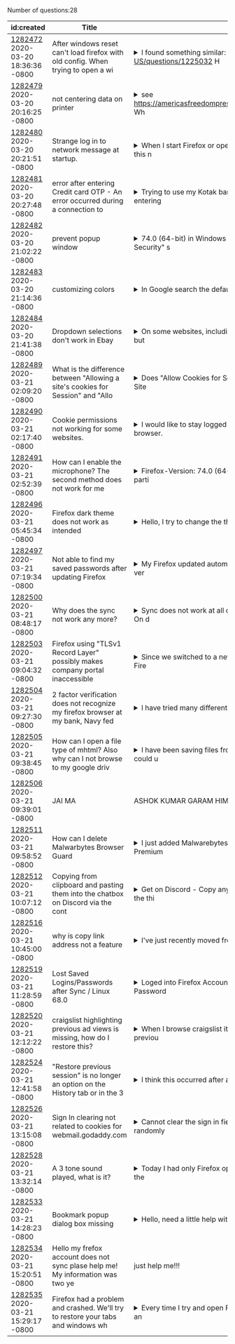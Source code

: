 Number of questions:28

| id:created | Title | Content | Tags |
| --- | --- | --- | --- |
| [1282472](https://support.mozilla.org/questions/1282472)<br>2020-03-20 18:36:36 -0800 | After windows reset can't load firefox with old config. When trying to open a wi |<details><summary>I found something similar: https://support.mozilla.org/en-US/questions/1225032 H</summary>owever the solution there just came after an update. To me it hasn't worked in any way. ->My only solution is to constantly open firefox in safe mode.  I did all the troubleshoot in: https://support.m...</details> | [download-and-install_1](https://support.mozilla.org/en-US/questions/firefox?tagged=download-and-install_1);[firefox-740](https://support.mozilla.org/en-US/questions/firefox?tagged=firefox-740);[desktop](https://support.mozilla.org/en-US/questions/firefox?tagged=desktop);[windows-10](https://support.mozilla.org/en-US/questions/firefox?tagged=windows-10);|
| [1282479](https://support.mozilla.org/questions/1282479)<br>2020-03-20 20:16:25 -0800 | not centering data on printer |<details><summary>see https://americasfreedompressalliance.us/Howard/Demo/hmorris/2013CalB.html Wh</summary>en I print preview the file I lose data on the right and data not centered. Used @media print, options seemed to be ignored - can use view source all self contained. using relative width of media whic...</details> | [firefox-740](https://support.mozilla.org/en-US/questions/firefox?tagged=firefox-740);[desktop](https://support.mozilla.org/en-US/questions/firefox?tagged=desktop);[fix-problems](https://support.mozilla.org/en-US/questions/firefox?tagged=fix-problems);[windows-10](https://support.mozilla.org/en-US/questions/firefox?tagged=windows-10);|
| [1282480](https://support.mozilla.org/questions/1282480)<br>2020-03-20 20:21:51 -0800 | Strange log in to network message at startup. |<details><summary>When I start Firefox or open a new window the message "You must log in to this n</summary>etwork before you can access the internet." appears at the top with a [Open Network Login Page] button.  When click the button a website opens "EMERGENCY - COVID-19 Informer ..." (URL: http://detectpo...</details> | [firefox-740](https://support.mozilla.org/en-US/questions/firefox?tagged=firefox-740);[other](https://support.mozilla.org/en-US/questions/firefox?tagged=other);[desktop](https://support.mozilla.org/en-US/questions/firefox?tagged=desktop);[windows-10](https://support.mozilla.org/en-US/questions/firefox?tagged=windows-10);|
| [1282481](https://support.mozilla.org/questions/1282481)<br>2020-03-20 20:27:48 -0800 | error after entering Credit card OTP - An error occurred during a connection to  |<details><summary>Trying to use my Kotak bank credit card online to pay some bills, after entering</summary> OTP and proceeding - error comes up - " Blocked by Content Security Policy An error occurred during a connection to acs7.enstage-sas.com. Firefox prevented this page from loading in this way because ...</details> | [firefox-740](https://support.mozilla.org/en-US/questions/firefox?tagged=firefox-740);[desktop](https://support.mozilla.org/en-US/questions/firefox?tagged=desktop);[fix-problems](https://support.mozilla.org/en-US/questions/firefox?tagged=fix-problems);[windows-10](https://support.mozilla.org/en-US/questions/firefox?tagged=windows-10);|
| [1282482](https://support.mozilla.org/questions/1282482)<br>2020-03-20 21:02:22 -0800 | prevent popup window |<details><summary>74.0 (64-bit) in Windows 10 Despite my having the firefox "Privacy & Security" s</summary>elected to "Block Popup Windows", on some sites when I click within a page, a new Firefox window opens up behind the one I am working on which I then have to manually close. How do I prevent this? </details> | [privacy-and-security_1](https://support.mozilla.org/en-US/questions/firefox?tagged=privacy-and-security_1);[desktop](https://support.mozilla.org/en-US/questions/firefox?tagged=desktop);[windows-10](https://support.mozilla.org/en-US/questions/firefox?tagged=windows-10);|
| [1282483](https://support.mozilla.org/questions/1282483)<br>2020-03-20 21:14:36 -0800 | customizing colors |<details><summary>In Google search the default colors for links are blue for a link that I haven't</summary> looked at and a slightly different shade of blue. I have trouble seeing the difference between the 2. I have changed the link color of the link that I clicked on to orange. But when I change the "ove...</details> | [firefox-740](https://support.mozilla.org/en-US/questions/firefox?tagged=firefox-740);[customize](https://support.mozilla.org/en-US/questions/firefox?tagged=customize);[desktop](https://support.mozilla.org/en-US/questions/firefox?tagged=desktop);|
| [1282484](https://support.mozilla.org/questions/1282484)<br>2020-03-20 21:41:38 -0800 | Dropdown selections don't work in Ebay |<details><summary>On some websites, including eBay, I am unable to use any of the page's arrow but</summary>tons.  That is, I cannot open any of the drop down menus (like "actions") or on the left side of the screen, I cannot select a price range and then select the right arrow to make the choice.  This hap...</details> | [firefox-740](https://support.mozilla.org/en-US/questions/firefox?tagged=firefox-740);[websites](https://support.mozilla.org/en-US/questions/firefox?tagged=websites);[desktop](https://support.mozilla.org/en-US/questions/firefox?tagged=desktop);[windows-10](https://support.mozilla.org/en-US/questions/firefox?tagged=windows-10);|
| [1282489](https://support.mozilla.org/questions/1282489)<br>2020-03-21 02:09:20 -0800 | What is the difference between "Allowing a site's cookies for Session" and "Allo |<details><summary>Does "Allow Cookies for Session" (under Privacy and Security > Cookies and Site </summary>Data > Manage Permissions) mean that Firefox will only store websites cookies that are used to remember that we are signed in or does it mean that it will only remember cookies for a website until I c...</details> | [firefox-740](https://support.mozilla.org/en-US/questions/firefox?tagged=firefox-740);[desktop](https://support.mozilla.org/en-US/questions/firefox?tagged=desktop);[privacy-and-security_1](https://support.mozilla.org/en-US/questions/firefox?tagged=privacy-and-security_1);[linux](https://support.mozilla.org/en-US/questions/firefox?tagged=linux);[needsinfo](https://support.mozilla.org/en-US/questions/firefox?tagged=needsinfo);|
| [1282490](https://support.mozilla.org/questions/1282490)<br>2020-03-21 02:17:40 -0800 | Cookie permissions not working for some websites. |<details><summary>I would like to stay logged in for some websites even when I close the browser. </summary>My settings are like this: 1. Enhanced tracking protection enabled; 2. Delete cookies and site data when Firefox is closed is enabled; 3. Firefox will use custom settings for history; 4. Clear history...</details> | [firefox-740](https://support.mozilla.org/en-US/questions/firefox?tagged=firefox-740);[desktop](https://support.mozilla.org/en-US/questions/firefox?tagged=desktop);[privacy-and-security_1](https://support.mozilla.org/en-US/questions/firefox?tagged=privacy-and-security_1);[linux](https://support.mozilla.org/en-US/questions/firefox?tagged=linux);|
| [1282491](https://support.mozilla.org/questions/1282491)<br>2020-03-21 02:52:39 -0800 | How can I enable the microphone? The second method does not work for me |<details><summary>Firefox-Version:	74.0 (64-Bit)  Operating system:	Xubuntu 18.04  I want to parti</summary>cipate in meetings with Teamviewer or in  https://meet.jit.si. I want to enable my mike in the browser for that purpose. I read the hint https://support.mozilla.org/en…ng-microphone-permissions but th...</details> | [firefox-740](https://support.mozilla.org/en-US/questions/firefox?tagged=firefox-740);[desktop](https://support.mozilla.org/en-US/questions/firefox?tagged=desktop);[privacy-and-security_1](https://support.mozilla.org/en-US/questions/firefox?tagged=privacy-and-security_1);[linux](https://support.mozilla.org/en-US/questions/firefox?tagged=linux);|
| [1282496](https://support.mozilla.org/questions/1282496)<br>2020-03-21 05:45:34 -0800 | Firefox dark theme does not work as intended |<details><summary>Hello, I try to change the theme of FF to a dark mode but it will not work for s</summary>ome reasons. I changed it in the settings already and even changed it in the Windows settings (changed it to dark mode under "Choose your app mode") but the background of about:preferences is still no...</details> | [firefox-740](https://support.mozilla.org/en-US/questions/firefox?tagged=firefox-740);[other](https://support.mozilla.org/en-US/questions/firefox?tagged=other);[desktop](https://support.mozilla.org/en-US/questions/firefox?tagged=desktop);[windows-10](https://support.mozilla.org/en-US/questions/firefox?tagged=windows-10);|
| [1282497](https://support.mozilla.org/questions/1282497)<br>2020-03-21 07:19:34 -0800 | Not able to find my saved passwords after updating Firefox |<details><summary>My Firefox updated automatically, unfortunately before exploring the updated ver</summary>sion I as I usually do, deleted the Old Firefox Data Folder that I automatically created when the FF updates. Now when I saw I lost all of my saved password bookmarks etc. I had more than 400 saved pa...</details> | [firefox-740](https://support.mozilla.org/en-US/questions/firefox?tagged=firefox-740);[sync](https://support.mozilla.org/en-US/questions/firefox?tagged=sync);[desktop](https://support.mozilla.org/en-US/questions/firefox?tagged=desktop);[windows-10](https://support.mozilla.org/en-US/questions/firefox?tagged=windows-10);|
| [1282500](https://support.mozilla.org/questions/1282500)<br>2020-03-21 08:48:17 -0800 | Why does the sync not work any more? |<details><summary>Sync does not work at all on mobile. Every single name and password I saved On d</summary>esktop browser I got to that site and no user name and password. Not once ever. Every site I know I have name and pass too I go to on mobile nothing populates and I have to reset password, which is an...</details> | [firefox-740](https://support.mozilla.org/en-US/questions/firefox?tagged=firefox-740);[sync](https://support.mozilla.org/en-US/questions/firefox?tagged=sync);[desktop](https://support.mozilla.org/en-US/questions/firefox?tagged=desktop);[windows-10](https://support.mozilla.org/en-US/questions/firefox?tagged=windows-10);|
| [1282503](https://support.mozilla.org/questions/1282503)<br>2020-03-21 09:04:32 -0800 | Firefox using "TLSv1 Record Layer" possibly makes company portal inaccessible |<details><summary>Since we switched to a new company portal ("intranet"), I can no longer use Fire</summary>fox to access it. Chrome and Internet Exploder both work fine (on the very same machine, same network, etc!). The error message I get is: An error occurred during a connection to <hostname>. PR_CONNEC...</details> | [firefox-740](https://support.mozilla.org/en-US/questions/firefox?tagged=firefox-740);[desktop](https://support.mozilla.org/en-US/questions/firefox?tagged=desktop);[privacy-and-security_1](https://support.mozilla.org/en-US/questions/firefox?tagged=privacy-and-security_1);[windows-10](https://support.mozilla.org/en-US/questions/firefox?tagged=windows-10);|
| [1282504](https://support.mozilla.org/questions/1282504)<br>2020-03-21 09:27:30 -0800 | 2 factor verification does not recognize my firefox browser at my bank, Navy fed |<details><summary>I have tried many different iterations of the security settings and have the cre</summary>dit union site on  the list of exceptions to allow cookies. Any thoughts? </details> | [firefox-740](https://support.mozilla.org/en-US/questions/firefox?tagged=firefox-740);[websites](https://support.mozilla.org/en-US/questions/firefox?tagged=websites);[desktop](https://support.mozilla.org/en-US/questions/firefox?tagged=desktop);[mac-os](https://support.mozilla.org/en-US/questions/firefox?tagged=mac-os);|
| [1282505](https://support.mozilla.org/questions/1282505)<br>2020-03-21 09:38:45 -0800 | How can I open a file type of mhtml? Also why can I not browse to my google driv |<details><summary>I have been saving files from my Chromebook to my Google Drive so that I could u</summary>se them when I'm at my desk. All works well using my Chromebook but when I go to my desk to open these files I can't open them. They are saved as 'mhtml' file type. My desk PC is a HP laptop running W...</details> | [firefox-740](https://support.mozilla.org/en-US/questions/firefox?tagged=firefox-740);[desktop](https://support.mozilla.org/en-US/questions/firefox?tagged=desktop);[tips](https://support.mozilla.org/en-US/questions/firefox?tagged=tips);[windows-10](https://support.mozilla.org/en-US/questions/firefox?tagged=windows-10);|
| [1282506](https://support.mozilla.org/questions/1282506)<br>2020-03-21 09:39:01 -0800 | JAI MA | ASHOK KUMAR GARAM HIMNI KAPURWA RAJAPUR MAFI POST BHRATKUND  | [download-and-install_1](https://support.mozilla.org/en-US/questions/firefox?tagged=download-and-install_1);[firefox-740](https://support.mozilla.org/en-US/questions/firefox?tagged=firefox-740);[desktop](https://support.mozilla.org/en-US/questions/firefox?tagged=desktop);[windows-7](https://support.mozilla.org/en-US/questions/firefox?tagged=windows-7);|
| [1282511](https://support.mozilla.org/questions/1282511)<br>2020-03-21 09:58:52 -0800 | How can I delete Malwarbytes Browser Guard |<details><summary>I just added Malwarebytes Browser Guard but want to delete it because my Premium</summary> service already protects my computer. </details> | [firefox-740](https://support.mozilla.org/en-US/questions/firefox?tagged=firefox-740);[other](https://support.mozilla.org/en-US/questions/firefox?tagged=other);[desktop](https://support.mozilla.org/en-US/questions/firefox?tagged=desktop);[windows-10](https://support.mozilla.org/en-US/questions/firefox?tagged=windows-10);[needsinfo](https://support.mozilla.org/en-US/questions/firefox?tagged=needsinfo);|
| [1282512](https://support.mozilla.org/questions/1282512)<br>2020-03-21 10:07:12 -0800 | Copying from clipboard and pasting them into the chatbox on Discord via the cont |<details><summary>Get on Discord - Copy anything - Open clipboard (Windows + v) - Press on the thi</summary>ng you copied - Go to a DM or a server on Discord - Right click on chatbox - Press paste. I'm confused on whether it's firefox related or if it's Discord related </details> | [other](https://support.mozilla.org/en-US/questions/firefox?tagged=other);[desktop](https://support.mozilla.org/en-US/questions/firefox?tagged=desktop);|
| [1282516](https://support.mozilla.org/questions/1282516)<br>2020-03-21 10:45:00 -0800 | why is copy link address not a feature |<details><summary>I've just recently moved from Chrome to Firefox, and this is the only feature I'</summary>m missing: when right clicking any kind of content, chrome gives the possibility to copy the address' link without having to open it in a new tab. It was a practical feature because one could do the s...</details> | [firefox-740](https://support.mozilla.org/en-US/questions/firefox?tagged=firefox-740);[desktop](https://support.mozilla.org/en-US/questions/firefox?tagged=desktop);[tips](https://support.mozilla.org/en-US/questions/firefox?tagged=tips);[windows-10](https://support.mozilla.org/en-US/questions/firefox?tagged=windows-10);[needsinfo](https://support.mozilla.org/en-US/questions/firefox?tagged=needsinfo);|
| [1282519](https://support.mozilla.org/questions/1282519)<br>2020-03-21 11:28:59 -0800 | Lost Saved Logins/Passwords after Sync  /  Linux 68.0 |<details><summary>Loged into Firefox Account Performed a Sync and lost all Saved Logins & Password</summary>s. Checked logins.json. and logins.json.corrupt both 1.1KiB in size and contain no Info Firefox Quantum 68.0 (32-bit) for Ubuntu  /  Ubuntu 18.10  Build 20190706125552  /  User Agent:  Mozilla/5.0 (X1...</details> | [firefox-680](https://support.mozilla.org/en-US/questions/firefox?tagged=firefox-680);[sync](https://support.mozilla.org/en-US/questions/firefox?tagged=sync);[desktop](https://support.mozilla.org/en-US/questions/firefox?tagged=desktop);|
| [1282520](https://support.mozilla.org/questions/1282520)<br>2020-03-21 12:12:22 -0800 | craigslist highlighting previous ad views is missing, how do I restore this? |<details><summary>When I browse craigslist it no longer highlights or changes the color of previou</summary>sly viewed ads. </details> | [firefox-740](https://support.mozilla.org/en-US/questions/firefox?tagged=firefox-740);[websites](https://support.mozilla.org/en-US/questions/firefox?tagged=websites);[desktop](https://support.mozilla.org/en-US/questions/firefox?tagged=desktop);[windows-10](https://support.mozilla.org/en-US/questions/firefox?tagged=windows-10);|
| [1282524](https://support.mozilla.org/questions/1282524)<br>2020-03-21 12:41:58 -0800 | "Restore previous session" is no longer an option on the History tab or in the 3 |<details><summary>I think this occurred after a recent update, not sure when.  Also,  "History > R</summary>ecently closed windows > Restore all windows" does not restore previous windows either.  "Options > General > Startup > Restore previous session" is checked, as is "Warn you when quitting the browser"...</details> | [firefox-740](https://support.mozilla.org/en-US/questions/firefox?tagged=firefox-740);[desktop](https://support.mozilla.org/en-US/questions/firefox?tagged=desktop);[fix-problems](https://support.mozilla.org/en-US/questions/firefox?tagged=fix-problems);|
| [1282526](https://support.mozilla.org/questions/1282526)<br>2020-03-21 13:15:08 -0800 | Sign In clearing not related to cookies for webmail.godaddy.com |<details><summary>Cannot clear the sign in field nor can i add new usernames to it.  They randomly</summary> are added, but not sure how.   Have cleared all cookies, and nothing is in the username/passwords for this site. </details> | [firefox-740](https://support.mozilla.org/en-US/questions/firefox?tagged=firefox-740);[websites](https://support.mozilla.org/en-US/questions/firefox?tagged=websites);[desktop](https://support.mozilla.org/en-US/questions/firefox?tagged=desktop);[windows-10](https://support.mozilla.org/en-US/questions/firefox?tagged=windows-10);|
| [1282528](https://support.mozilla.org/questions/1282528)<br>2020-03-21 13:32:14 -0800 | A 3 tone sound played, what is it? |<details><summary>Today I had only Firefox open on my Mac and a sound played that I can't find the</summary> source of.  It was 3 notes, with the last note being the highest pitch.  It worries me that something happened and I can't find out what. When this happened I quickly rebooted my Mac and then updated...</details> | [firefox-740](https://support.mozilla.org/en-US/questions/firefox?tagged=firefox-740);[desktop](https://support.mozilla.org/en-US/questions/firefox?tagged=desktop);[privacy-and-security_1](https://support.mozilla.org/en-US/questions/firefox?tagged=privacy-and-security_1);[mac-os](https://support.mozilla.org/en-US/questions/firefox?tagged=mac-os);|
| [1282533](https://support.mozilla.org/questions/1282533)<br>2020-03-21 14:28:23 -0800 | Bookmark popup dialog box missing |<details><summary>Hello, need a little help with a little problem. I am using Firefox 74 I used to</summary> add bookmarks by going to the bookmarks menu and selecting "Bookmark this page" When I did that, a popup box would appear that would let me decide where to put the bookmark, change the name etc. Some...</details> | [bookmarks](https://support.mozilla.org/en-US/questions/firefox?tagged=bookmarks);[desktop](https://support.mozilla.org/en-US/questions/firefox?tagged=desktop);[firefox-740](https://support.mozilla.org/en-US/questions/firefox?tagged=firefox-740);[windows-10](https://support.mozilla.org/en-US/questions/firefox?tagged=windows-10);|
| [1282534](https://support.mozilla.org/questions/1282534)<br>2020-03-21 15:20:51 -0800 | Hello my frefox account does not sync plase help me!   My information was two ye | just help me!!!  | [firefox-740](https://support.mozilla.org/en-US/questions/firefox?tagged=firefox-740);[sync](https://support.mozilla.org/en-US/questions/firefox?tagged=sync);[desktop](https://support.mozilla.org/en-US/questions/firefox?tagged=desktop);[windows-10](https://support.mozilla.org/en-US/questions/firefox?tagged=windows-10);|
| [1282535](https://support.mozilla.org/questions/1282535)<br>2020-03-21 15:29:17 -0800 | Firefox had a problem and crashed. We'll try to restore your tabs and windows wh |<details><summary>Every time I try and open Firefox, I get this message: "Firefox had a problem an</summary>d crashed. We'll try to restore your tabs and windows when it restarts." My 5 most recent Crash ID reports are: Crash ID: bp-70d3bba3-f7fb-471e-8bf7-490530200321 Crash ID: bp-89a33d0a-668d-49fa-b998-4...</details> | [desktop](https://support.mozilla.org/en-US/questions/firefox?tagged=desktop);[fix-problems](https://support.mozilla.org/en-US/questions/firefox?tagged=fix-problems);|
